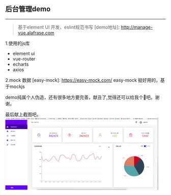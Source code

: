 ## 后台管理demo
----

> 基于element UI 开发，eslint规范书写
[demo地址]: http://manage-vue.alafrase.com

1.使用的js库
*   element ui
*   vue-router
*   echarts
*   axios

2.mock 数据
[easy-mock]: https://easy-mock.com/
easy-mock 挺好用的，基于mockjs

demo纯属个人伪造，还有很多地方要完善，献丑了,觉得还可以给我个🌟吧。谢谢。

最后献上截图吧。
![demogif](/demo.gif)
